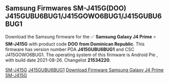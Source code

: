 <h2>Samsung Firmwares SM-J415G(DOO) J415GUBU6BUG1/J415GOWO6BUG1/J415GUBU6BUG1</h2>
Download the Samsung firmware for the ✅ <strong>Samsung Galaxy J4 Prime </strong> ⭐ <strong>SM-J415G</strong> with product code <strong>DOO</strong> <strong> from Dominican Republic</strong>. This firmware has version number PDA <strong>J415GUBU6BUG1</strong> and CSC J415GOWO6BUG1. The operating system of this firmware is Android Pie , with build date 2021-08-26. Changelist <strong>21534220</strong>.


[SM-J415G](https://samfirm.shop/samsung/model/SM-J415G)
[J415GUBU6BUG1](https://samfirm.shop/samsung/pda/J415GUBU6BUG1)
[Download Firmware Samsung Galaxy J4 Prime SM-J415G](https://samfirm.shop/samsung/firmware/452702)
